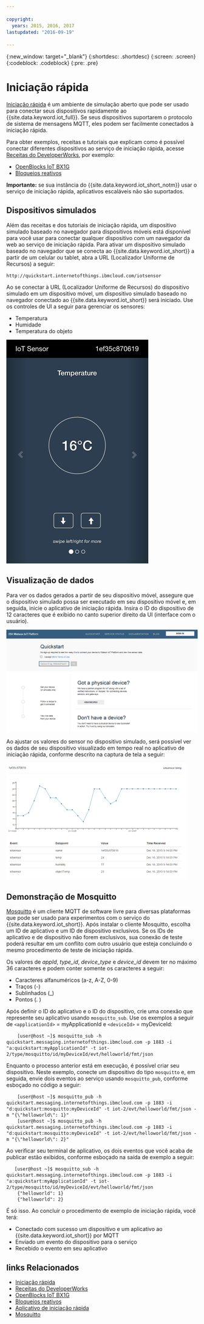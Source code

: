 ```yaml
---

copyright:
  years: 2015, 2016, 2017
lastupdated: "2016-09-19"

---
```


{:new_window: target="_blank"}
{:shortdesc: .shortdesc}
{:screen: .screen}
{:codeblock: .codeblock}
{:pre: .pre}

# Iniciação rápida

[Iniciação rápida](https://quickstart.internetofthings.ibmcloud.com/#/) é um ambiente de simulação aberto que pode ser usado para conectar seus dispositivos rapidamente ao {{site.data.keyword.iot_full}}. Se seus dispositivos suportarem o protocolo de sistema de mensagens MQTT, eles podem ser facilmente conectados à iniciação rápida.

Para obter exemplos, receitas e tutoriais que explicam como é possível conectar diferentes dispositivos ao serviço de iniciação rápida, acesse [Receitas do DeveloperWorks](https://developer.ibm.com/recipes/), por exemplo:

- [OpenBlocks IoT BX1G](https://developer.ibm.com/recipes/tutorials/openblocks-iot-bx1g-for-iot-foundation-quickstart/)
- [Bloqueios reativos](https://developer.ibm.com/recipes/tutorials/reactive-blocks-and-java-to-iot-foundation-part-1-quickstart/)


**Importante:** se sua instância do {{site.data.keyword.iot_short_notm}} usar o serviço de iniciação rápida, aplicativos escaláveis não são suportados.

## Dispositivos simulados

Além das receitas e dos tutoriais de iniciação rápida, um dispositivo simulado baseado no navegador para dispositivos móveis está disponível para você usar para conectar qualquer dispositivo com um navegador da web ao serviço de iniciação rápida. Para ativar um dispositivo simulado baseado no navegador que se conecta ao {{site.data.keyword.iot_short}} a partir de um celular ou tablet, abra a URL (Localizador Uniforme de Recursos) a seguir:

```
http://quickstart.internetofthings.ibmcloud.com/iotsensor
```

Ao se conectar à URL (Localizador Uniforme de Recursos) do dispositivo simulado em um dispositivo móvel, um dispositivo simulado baseado no navegador conectado ao {{site.data.keyword.iot_short}} será iniciado. Use os controles de UI a seguir para gerenciar os sensores:

- Temperatura
- Humidade
- Temperatura do objeto


![imagem](iotsensor.png)

## Visualização de dados

Para ver os dados gerados a partir de seu dispositivo móvel, assegure que o dispositivo simulado possa ser executado em seu dispositivo móvel e, em seguida, inicie o aplicativo de iniciação rápida. Insira o ID do dispositivo de 12 caracteres que é exibido no canto superior direito da UI (interface com o usuário).

![imagem](quickstart.png)

Ao ajustar os valores do sensor no dispositivo simulado, será possível ver os dados de seu dispositivo visualizado em tempo real no aplicativo de iniciação rápida, conforme descrito na captura de tela a seguir:

![imagem](iotsensor_data.png)


## Demonstração de Mosquitto

[Mosquitto](http://mosquitto.org/) é um cliente MQTT de software livre para diversas plataformas que pode ser usado para experimentos com o serviço do {{site.data.keyword.iot_short}}. Após instalar o cliente Mosquitto, escolha um ID de aplicativo e um ID de dispositivo exclusivos. Se os IDs de aplicativo e de dispositivo não forem exclusivos, sua conexão de teste poderá resultar em um conflito com outro usuário que esteja concluindo o mesmo procedimento de teste de iniciação rápida.

Os valores de *appId*, *type_id*, *device_type* e *device_id* devem ter no máximo 36 caracteres e podem conter somente os caracteres a seguir:
- Caracteres alfanuméricos (a-z, A-Z, 0-9)
- Traços (-)
- Sublinhados (_)
- Pontos (. )

Após definir o ID do aplicativo e o ID do dispositivo, crie uma conexão que represente seu aplicativo usando `mosquitto_sub`. Use os exemplos a seguir de `<applicationId>` = myApplicationId e `<deviceId>` = myDeviceId:
```
    [user@host ~]$ mosquitto_sub -h quickstart.messaging.internetofthings.ibmcloud.com -p 1883 -i "a:quickstart:myApplicationId" -t iot-2/type/mosquitto/id/myDeviceId/evt/helloworld/fmt/json

```

Enquanto o processo anterior está em execução, é possível criar seu dispositivo. Neste exemplo, conecte um dispositivo do tipo `mosquitto` e, em seguida, envie dois eventos ao serviço usando `mosquitto_pub`, conforme esboçado no código a seguir:

```
    [user@host ~]$ mosquitto_pub -h quickstart.messaging.internetofthings.ibmcloud.com -p 1883 -i "d:quickstart:mosquitto:myDeviceId" -t iot-2/evt/helloworld/fmt/json -m "{\"helloworld\": 1}"
    [user@host ~]$ mosquitto_pub -h quickstart.messaging.internetofthings.ibmcloud.com -p 1883 -i "d:quickstart:mosquitto:myDeviceId" -t iot-2/evt/helloworld/fmt/json -m "{\"helloworld\": 2}"
```
Ao verificar seu terminal de aplicativo, os dois eventos que você acaba de publicar estão exibidos, conforme esboçado na saída de exemplo a seguir:

```
   [user@host ~]$ mosquitto_sub -h quickstart.messaging.internetofthings.ibmcloud.com -p 1883 -i "a:quickstart:myApplicationId" -t iot-2/type/mosquitto/id/myDeviceId/evt/helloworld/fmt/json
    {"helloworld": 1}
    {"helloworld": 2}
```

É só isso. Ao concluir o procedimento de exemplo de iniciação rápida, você terá:
- Conectado com sucesso um dispositivo e um aplicativo ao {{site.data.keyword.iot_short}} por MQTT
- Enviado um evento do dispositivo para o serviço
- Recebido o evento em seu aplicativo


## links Relacionados

- [Iniciação rápida](https://quickstart.internetofthings.ibmcloud.com)
- [Receitas do DeveloperWorks](https://developer.ibm.com/recipes)
- [OpenBlocks IoT BX1G](https://developer.ibm.com/recipes/tutorials/openblocks-iot-bx1g-for-iot-foundation-quickstart/)
- [Bloqueios reativos](https://developer.ibm.com/recipes/tutorials/reactive-blocks-and-java-to-iot-foundation-part-1-quickstart/)
- [Aplicativo de iniciação rápida](http://quickstart.internetofthings.ibmcloud.com)
- [Mosquitto](http://mosquitto.org/)
